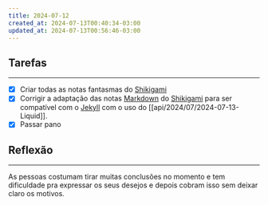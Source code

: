 ```yaml
---
title: 2024-07-12
created_at: 2024-07-13T00:40:34-03:00
updated_at: 2024-07-13T00:56:46-03:00
---
```

## Tarefas
---
- [X] Criar todas as notas fantasmas do [Shikigami](api/2024/06/2024-06-30-Shikigami.md)
- [x] Corrigir a adaptação das notas [Markdown](_draft/2024/07/2024-07-08-Markdown.md) do [Shikigami](api/2024/06/2024-06-30-Shikigami.md) para ser compatível com o [Jekyll](_insight/2024/07/2024-07-10-Jekyll.md) com o uso do [[api/2024/07/2024-07-13-Liquid]].
- [x] Passar pano

##  Reflexão
---
As pessoas costumam tirar muitas conclusões no momento e tem dificuldade pra expressar os seus desejos e depois cobram isso sem deixar claro os motivos.